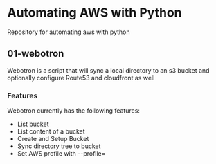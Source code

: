 # Automating AWS with Python
Repository for automating aws with python

## 01-webotron

Webotron is a script that will sync a local directory to an s3 bucket and optionally configure Route53 and cloudfront as well

### Features
Webotron currently has the following features:

- List bucket
- List content of a bucket
- Create and Setup Bucket
- Sync directory tree to bucket
- Set AWS profile with --profile=<profileName>
